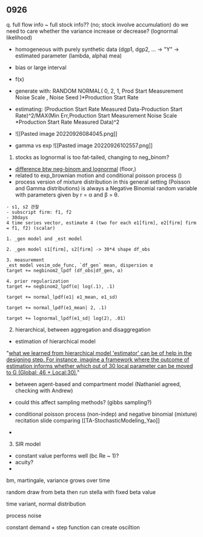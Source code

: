 ## 0926
q. full flow info ~ full stock info?? (no; stock involve accumulation)
do we need to care whether the variance increase or decrease? (lognormal likelihood)
- homogeneous with purely synthetic data (dgp1, dgp2, ... -> "Y" -> estimated parameter (lambda, alpha) mea)
- bias or large interval
- f(x)
- generate with: RANDOM NORMAL( 0, 2, 1, Prod Start Measurement Noise Scale , Noise Seed )*Production Start Rate
- estimating: (Production Start Rate Measured Data-Production Start Rate)^2/MAX(Min Err,Production Start Measurement Noise Scale
*Production Start Rate Measured Data)^2
- ![[Pasted image 20220926084045.png]]

- gamma vs exp
![[Pasted image 20220926102557.png]]

1. stocks as lognormal is too fat-tailed, changing to neg_binom?
- [difference btw neg-binom and lognormal](https://stats.stackexchange.com/questions/233881/how-is-a-negative-binomial-regression-model-different-from-ols-with-a-logged-out) (floor,)
- related to exp_brownian motion and conditional poisson process ()
- process version of mixture distribution in this general setting (Poisson and Gamma distributions) is always a Negative Binomial random variable with parameters given by r = α and β = θ.


```- e1, e2 추정 
- s1, s2 관찰 
- subscript firm: f1, f2 
- 30days
4 time series vector, estimate 4 (two for each e1[firm], e2[firm] firm = f1, f2) (scalar)

1. _gen model and _est model

2. _gen model s1[firm], s2[firm] -> 30*4 shape df_obs

3. measurement
_est model vesim_ode_func, `df_gen` mean, dispersion α
target += negbinom2_lpdf (df_obs|df_gen, α) 

4. prior regularization 
target += negbinom2_lpdf(α| log(.1), .1)

target += normal_lpdf(e1| e1_mean, e1_sd) 

target += normal_lpdf(e1_mean| 2, .1) 

target += lognormal_lpdf(e1_sd| log(2), .01) 

```

2. hierarchical, between aggregation and disaggregation
- estimation of hierarchical model 

"[what we learned from hierarchical model 'estimator' can be of help in the designing step. For instance, imagine a framework where the outcome of estimation informs whether which out of 30 local parameter can be moved to G (Global: 46 + Local:30).](https://github.com/hyunjimoon/DataInDM/commit/97197bde56b6fe19e358fd64b3a8198e33de7715#r78780350)"

- between agent-based and compartment model (Nathaniel agreed, checking with Andrew)

- could this affect sampling methods? (gibbs sampling?)
- conditional poisson process (non-indep) and negative binomial (mixture) recitation slide comparing [[TA-StochasticModeling_Yao]]
- 

3. SIR model
- constant value performs well (bc Re ~ 1)? 
- acuity?
- 

bm, martingale, variance grows over time

random draw from beta then run stella with fixed beta value

time variant, normal distribution

process noise

constant demand + step function can create osciltion
 